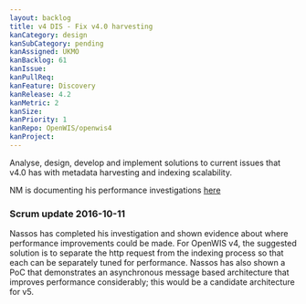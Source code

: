 ```yaml
---
layout: backlog
title: v4 DIS - Fix v4.0 harvesting
kanCategory: design
kanSubCategory: pending
kanAssigned: UKMO
kanBacklog: 61
kanIssue:
kanPullReq:
kanFeature: Discovery
kanRelease: 4.2
kanMetric: 2
kanSize:
kanPriority: 1
kanRepo: OpenWIS/openwis4
kanProject:
---
```

Analyse, design, develop and implement solutions to current issues that v4.0 has with metadata harvesting and indexing scalability.

NM is documenting his performance investigations [here](https://github.com/NMichas/openwis-draft-analysis/wiki/Harvesting-performance-investigation)

### Scrum update 2016-10-11

Nassos has completed his investigation and shown evidence about where performance improvements could be made.  For OpenWIS v4, the suggested solution is to separate the http request from the indexing process so that each can be separately tuned for performance.  Nassos has also shown a PoC that demonstrates an asynchronous message based architecture that improves performance considerably; this would be a candidate architecture for v5.
